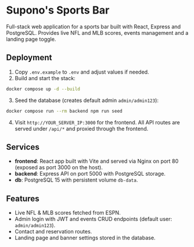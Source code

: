 # Supono's Sports Bar

Full-stack web application for a sports bar built with React, Express and PostgreSQL. Provides live NFL and MLB scores, events management and a landing page toggle.

## Deployment

1. Copy `.env.example` to `.env` and adjust values if needed.
2. Build and start the stack:

```bash
docker compose up -d --build
```

3. Seed the database (creates default admin `admin/admin123`):

```bash
docker compose run --rm backend npm run seed
```

4. Visit `http://YOUR_SERVER_IP:3000` for the frontend. All API routes are served under `/api/*` and proxied through the frontend.

## Services
- **frontend**: React app built with Vite and served via Nginx on port 80 (exposed as port 3000 on the host).
- **backend**: Express API on port 5000 with PostgreSQL storage.
- **db**: PostgreSQL 15 with persistent volume `db-data`.

## Features
- Live NFL & MLB scores fetched from ESPN.
- Admin login with JWT and events CRUD endpoints (default user: `admin/admin123`).
- Contact and reservation routes.
- Landing page and banner settings stored in the database.
